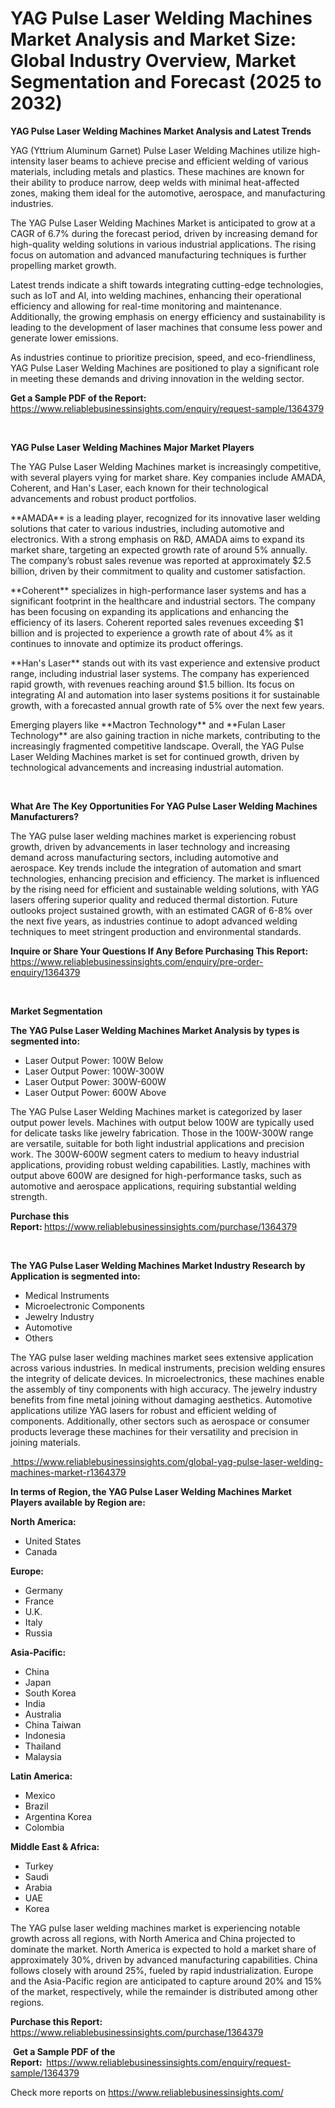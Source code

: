 <p><h1>YAG Pulse Laser Welding Machines Market Analysis and Market Size: Global Industry Overview, Market Segmentation and Forecast (2025 to 2032)</h1></p><p><strong>YAG Pulse Laser Welding Machines Market Analysis and Latest Trends</strong></p>
<p><p>YAG (Yttrium Aluminum Garnet) Pulse Laser Welding Machines utilize high-intensity laser beams to achieve precise and efficient welding of various materials, including metals and plastics. These machines are known for their ability to produce narrow, deep welds with minimal heat-affected zones, making them ideal for the automotive, aerospace, and manufacturing industries.</p><p>The YAG Pulse Laser Welding Machines Market is anticipated to grow at a CAGR of 6.7% during the forecast period, driven by increasing demand for high-quality welding solutions in various industrial applications. The rising focus on automation and advanced manufacturing techniques is further propelling market growth. </p><p>Latest trends indicate a shift towards integrating cutting-edge technologies, such as IoT and AI, into welding machines, enhancing their operational efficiency and allowing for real-time monitoring and maintenance. Additionally, the growing emphasis on energy efficiency and sustainability is leading to the development of laser machines that consume less power and generate lower emissions. </p><p>As industries continue to prioritize precision, speed, and eco-friendliness, YAG Pulse Laser Welding Machines are positioned to play a significant role in meeting these demands and driving innovation in the welding sector.</p></p>
<p><strong>Get a Sample PDF of the Report:&nbsp;</strong> <a href="https://www.reliablebusinessinsights.com/enquiry/request-sample/1364379?utm_campaign=2268&utm_medium=2&utm_source=Github&utm_content=ia&utm_term=28022025&utm_id=yag-pulse-laser-welding-machines">https://www.reliablebusinessinsights.com/enquiry/request-sample/1364379</a></p>
<p>&nbsp;</p>
<p><strong>YAG Pulse Laser Welding Machines Major Market Players</strong></p>
<p><p>The YAG Pulse Laser Welding Machines market is increasingly competitive, with several players vying for market share. Key companies include AMADA, Coherent, and Han's Laser, each known for their technological advancements and robust product portfolios.</p><p>**AMADA** is a leading player, recognized for its innovative laser welding solutions that cater to various industries, including automotive and electronics. With a strong emphasis on R&D, AMADA aims to expand its market share, targeting an expected growth rate of around 5% annually. The company’s robust sales revenue was reported at approximately $2.5 billion, driven by their commitment to quality and customer satisfaction.</p><p>**Coherent** specializes in high-performance laser systems and has a significant footprint in the healthcare and industrial sectors. The company has been focusing on expanding its applications and enhancing the efficiency of its lasers. Coherent reported sales revenues exceeding $1 billion and is projected to experience a growth rate of about 4% as it continues to innovate and optimize its product offerings.</p><p>**Han's Laser** stands out with its vast experience and extensive product range, including industrial laser systems. The company has experienced rapid growth, with revenues reaching around $1.5 billion. Its focus on integrating AI and automation into laser systems positions it for sustainable growth, with a forecasted annual growth rate of 5% over the next few years.</p><p>Emerging players like **Mactron Technology** and **Fulan Laser Technology** are also gaining traction in niche markets, contributing to the increasingly fragmented competitive landscape. Overall, the YAG Pulse Laser Welding Machines market is set for continued growth, driven by technological advancements and increasing industrial automation.</p></p>
<p>&nbsp;</p>
<p><strong>What Are The Key Opportunities For YAG Pulse Laser Welding Machines Manufacturers?</strong></p>
<p><p>The YAG pulse laser welding machines market is experiencing robust growth, driven by advancements in laser technology and increasing demand across manufacturing sectors, including automotive and aerospace. Key trends include the integration of automation and smart technologies, enhancing precision and efficiency. The market is influenced by the rising need for efficient and sustainable welding solutions, with YAG lasers offering superior quality and reduced thermal distortion. Future outlooks project sustained growth, with an estimated CAGR of 6-8% over the next five years, as industries continue to adopt advanced welding techniques to meet stringent production and environmental standards.</p></p>
<p><strong>Inquire or Share Your Questions If Any Before Purchasing This Report:</strong> <a href="https://www.reliablebusinessinsights.com/enquiry/pre-order-enquiry/1364379?utm_campaign=2268&utm_medium=2&utm_source=Github&utm_content=ia&utm_term=28022025&utm_id=yag-pulse-laser-welding-machines">https://www.reliablebusinessinsights.com/enquiry/pre-order-enquiry/1364379</a></p>
<p>&nbsp;</p>
<p><strong>Market Segmentation</strong></p>
<p><strong>The YAG Pulse Laser Welding Machines Market Analysis by types is segmented into:</strong></p>
<p><ul><li>Laser Output Power: 100W Below</li><li>Laser Output Power: 100W-300W</li><li>Laser Output Power: 300W-600W</li><li>Laser Output Power: 600W Above</li></ul></p>
<p><p>The YAG Pulse Laser Welding Machines market is categorized by laser output power levels. Machines with output below 100W are typically used for delicate tasks like jewelry fabrication. Those in the 100W-300W range are versatile, suitable for both light industrial applications and precision work. The 300W-600W segment caters to medium to heavy industrial applications, providing robust welding capabilities. Lastly, machines with output above 600W are designed for high-performance tasks, such as automotive and aerospace applications, requiring substantial welding strength.</p></p>
<p><strong>Purchase this Report:&nbsp;</strong><a href="https://www.reliablebusinessinsights.com/purchase/1364379?utm_campaign=2268&utm_medium=2&utm_source=Github&utm_content=ia&utm_term=28022025&utm_id=yag-pulse-laser-welding-machines">https://www.reliablebusinessinsights.com/purchase/1364379</a></p>
<p>&nbsp;</p>
<p><strong>The YAG Pulse Laser Welding Machines Market Industry Research by Application is segmented into:</strong></p>
<p><ul><li>Medical Instruments</li><li>Microelectronic Components</li><li>Jewelry Industry</li><li>Automotive</li><li>Others</li></ul></p>
<p><p>The YAG pulse laser welding machines market sees extensive application across various industries. In medical instruments, precision welding ensures the integrity of delicate devices. In microelectronics, these machines enable the assembly of tiny components with high accuracy. The jewelry industry benefits from fine metal joining without damaging aesthetics. Automotive applications utilize YAG lasers for robust and efficient welding of components. Additionally, other sectors such as aerospace or consumer products leverage these machines for their versatility and precision in joining materials.</p></p>
<p><a href="https://www.reliablebusinessinsights.com/global-yag-pulse-laser-welding-machines-market-r1364379?utm_campaign=2268&utm_medium=2&utm_source=Github&utm_content=ia&utm_term=28022025&utm_id=yag-pulse-laser-welding-machines">&nbsp;https://www.reliablebusinessinsights.com/global-yag-pulse-laser-welding-machines-market-r1364379</a></p>
<p><strong>In terms of Region, the YAG Pulse Laser Welding Machines Market Players available by Region are:</strong></p>
<p>
    <p> <strong> North America: </strong>
        <ul>
            <li>United States</li>
            <li>Canada</li>
        </ul>
        </p> 
    <p> <strong> Europe: </strong>
        <ul>
            <li>Germany</li>
            <li>France</li>
            <li>U.K.</li>
            <li>Italy</li>
            <li>Russia</li>
        </ul>
        </p> 
    <p> <strong> Asia-Pacific: </strong>
        <ul>
            <li>China</li>
            <li>Japan</li>
            <li>South Korea</li>
            <li>India</li>
            <li>Australia</li>
            <li>China Taiwan</li>
            <li>Indonesia</li>
            <li>Thailand</li>
            <li>Malaysia</li>
        </ul>
        </p> 
    <p> <strong> Latin America: </strong>
        <ul>
            <li>Mexico</li>
            <li>Brazil</li>
            <li>Argentina Korea</li>
            <li>Colombia</li>
        </ul>
        </p> 
    <p> <strong> Middle East & Africa: </strong>
        <ul>
            <li>Turkey</li>
            <li>Saudi</li>
            <li>Arabia</li>
            <li>UAE</li>
            <li>Korea</li>
        </ul>
    </p>
    </p>
<p><p>The YAG pulse laser welding machines market is experiencing notable growth across all regions, with North America and China projected to dominate the market. North America is expected to hold a market share of approximately 30%, driven by advanced manufacturing capabilities. China follows closely with around 25%, fueled by rapid industrialization. Europe and the Asia-Pacific region are anticipated to capture around 20% and 15% of the market, respectively, while the remainder is distributed among other regions.</p></p>
<p><strong>Purchase this Report: </strong><a href="https://www.reliablebusinessinsights.com/purchase/1364379?utm_campaign=2268&utm_medium=2&utm_source=Github&utm_content=ia&utm_term=28022025&utm_id=yag-pulse-laser-welding-machines">https://www.reliablebusinessinsights.com/purchase/1364379</a></p>
<p>&nbsp;<strong>Get a Sample PDF of the Report:&nbsp;&nbsp;</strong><a href="https://www.reliablebusinessinsights.com/enquiry/request-sample/1364379?utm_campaign=2268&utm_medium=2&utm_source=Github&utm_content=ia&utm_term=28022025&utm_id=yag-pulse-laser-welding-machines">https://www.reliablebusinessinsights.com/enquiry/request-sample/1364379</a></p>
<p><strong></strong></p>
<p>Check more reports on <a href="https://www.reliablebusinessinsights.com/?utm_campaign=2268&utm_medium=2&utm_source=Github&utm_content=ia&utm_term=28022025&utm_id=yag-pulse-laser-welding-machines">https://www.reliablebusinessinsights.com/</a></p>